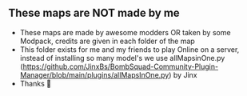 ## These maps are NOT made by me
- These maps are made by awesome modders OR taken by some Modpack, credits are given in each folder of the map
- This folder exists for me and my friends to play Online on a server, instead of installing so many model's we use allMapsinOne.py (https://github.com/JinxBs/BombSquad-Community-Plugin-Manager/blob/main/plugins/allMapsInOne.py) by Jinx
- Thanks 🙏
